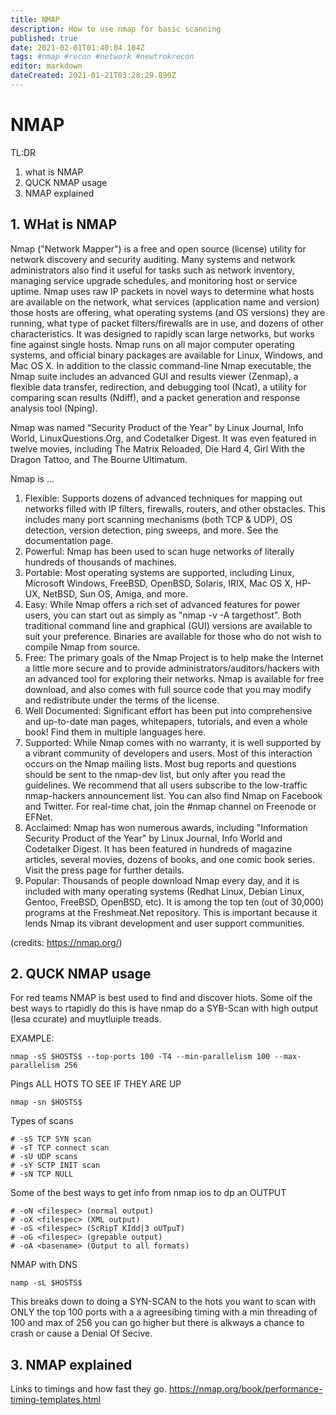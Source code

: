 ```yaml
---
title: NMAP
description: How to use nmap for basic scanning 
published: true
date: 2021-02-01T01:40:04.104Z
tags: #nmap #recon #network #newtrokrecon
editor: markdown
dateCreated: 2021-01-21T03:28:29.890Z
---
```


# NMAP 
TL:DR
1. what is NMAP 
2. QUCK NMAP usage 
3. NMAP explained 

## 1. WHat is NMAP 
Nmap ("Network Mapper") is a free and open source (license) utility for network discovery and security auditing. Many systems and network administrators also find it useful for tasks such as network inventory, managing service upgrade schedules, and monitoring host or service uptime. Nmap uses raw IP packets in novel ways to determine what hosts are available on the network, what services (application name and version) those hosts are offering, what operating systems (and OS versions) they are running, what type of packet filters/firewalls are in use, and dozens of other characteristics. It was designed to rapidly scan large networks, but works fine against single hosts. Nmap runs on all major computer operating systems, and official binary packages are available for Linux, Windows, and Mac OS X. In addition to the classic command-line Nmap executable, the Nmap suite includes an advanced GUI and results viewer (Zenmap), a flexible data transfer, redirection, and debugging tool (Ncat), a utility for comparing scan results (Ndiff), and a packet generation and response analysis tool (Nping).

Nmap was named “Security Product of the Year” by Linux Journal, Info World, LinuxQuestions.Org, and Codetalker Digest. It was even featured in twelve movies, including The Matrix Reloaded, Die Hard 4, Girl With the Dragon Tattoo, and The Bourne Ultimatum.

Nmap is ...

1. Flexible: Supports dozens of advanced techniques for mapping out networks filled with IP filters, firewalls, routers, and other obstacles. This includes many port scanning mechanisms (both TCP & UDP), OS detection, version detection, ping sweeps, and more. See the documentation page.
2.	Powerful: Nmap has been used to scan huge networks of literally hundreds of thousands of machines.
3.	Portable: Most operating systems are supported, including Linux, Microsoft Windows, FreeBSD, OpenBSD, Solaris, IRIX, Mac OS X, HP-UX, NetBSD, Sun OS, Amiga, and more.
4.	Easy: While Nmap offers a rich set of advanced features for power users, you can start out as simply as "nmap -v -A targethost". Both traditional command line and graphical (GUI) versions are available to suit your preference. Binaries are available for those who do not wish to compile Nmap from source.
5.	Free: The primary goals of the Nmap Project is to help make the Internet a little more secure and to provide administrators/auditors/hackers with an advanced tool for exploring their networks. Nmap is available for free download, and also comes with full source code that you may modify and redistribute under the terms of the license.
6.	Well Documented: Significant effort has been put into comprehensive and up-to-date man pages, whitepapers, tutorials, and even a whole book! Find them in multiple languages here.
7.	Supported: While Nmap comes with no warranty, it is well supported by a vibrant community of developers and users. Most of this interaction occurs on the Nmap mailing lists. Most bug reports and questions should be sent to the nmap-dev list, but only after you read the guidelines. We recommend that all users subscribe to the low-traffic nmap-hackers announcement list. You can also find Nmap on Facebook and Twitter. For real-time chat, join the #nmap channel on Freenode or EFNet.
8.	Acclaimed: Nmap has won numerous awards, including "Information Security Product of the Year" by Linux Journal, Info World and Codetalker Digest. It has been featured in hundreds of magazine articles, several movies, dozens of books, and one comic book series. Visit the press page for further details.
9.	Popular: Thousands of people download Nmap every day, and it is included with many operating systems (Redhat Linux, Debian Linux, Gentoo, FreeBSD, OpenBSD, etc). It is among the top ten (out of 30,000) programs at the Freshmeat.Net repository. This is important because it lends Nmap its vibrant development and user support communities.


(credits: https://nmap.org/) 

## 2. QUCK NMAP usage 

For red teams NMAP is best used to find and discover hiots. Some oif the best ways to rtapidly do this is have nmap do a SYB-Scan with high output (lesa ccurate) and muytluiple treads. 

EXAMPLE: 
```
nmap -sS $HOSTS$ --top-ports 100 -T4 --min-parallelism 100 --max-parallelism 256
```
Pings ALL HOTS TO SEE IF THEY ARE UP 
```
nmap -sn $HOSTS$
```
Types of scans 
```
# -sS TCP SYN scan
# -sT TCP connect scan
# -sU UDP scans
# -sY SCTP INIT scan
# -sN TCP NULL
```
Some of the best ways to get info from nmap ios to dp an OUTPUT
```
# -oN <filespec> (normal output)
# -oX <filespec> (XML output)
# -oS <filespec> (ScRipT KIdd|3 oUTpuT)
# -oG <filespec> (grepable output) 
# -oA <basename> (Output to all formats)
```
NMAP with DNS 
```
namp -sL $HOSTS$
```

This breaks down to doing a SYN-SCAN to the hots you want to scan with ONLY the top 100 ports with a a agreesibing timing with a min threading of 100 and max of 256 you can go higher but there is alkways a chance to crash or cause a Denial Of Secive. 

## 3. NMAP explained 

Links to timings and how fast they go. 
https://nmap.org/book/performance-timing-templates.html

